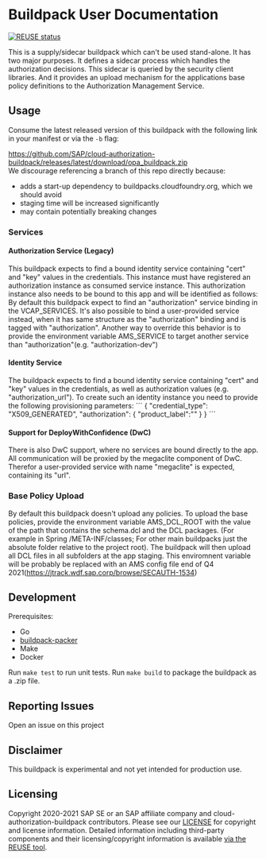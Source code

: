 # Buildpack User Documentation

[![REUSE status](https://api.reuse.software/badge/github.com/SAP/cloud-authorization-buildpack)](https://api.reuse.software/info/github.com/SAP/cloud-authorization-buildpack)

This is a supply/sidecar buildpack which can't be used stand-alone. It has two major purposes. It defines a sidecar process which handles the authorization decisions. This sidecar is queried by the security client libraries. And it provides an upload mechanism for the applications base policy definitions to the Authorization Management Service.

## Usage
Consume the latest released version of this buildpack with the following link in your manifest or via the `-b` flag:

https://github.com/SAP/cloud-authorization-buildpack/releases/latest/download/opa_buildpack.zip  
We discourage referencing a branch of this repo directly because:
 - adds a start-up dependency to buildpacks.cloudfoundry.org, which we should avoid
 - staging time will be increased significantly
 - may contain potentially breaking changes

### Services
#### Authorization Service (Legacy)
This buildpack expects to find a bound identity service containing "cert" and "key" values in the credentials. This instance must have registered an authorization instance as consumed service instance. This authorization instance also needs to be bound to this app and will be identified as follows:   
By default this buildpack expect to find an "authorization" service binding in the VCAP_SERVICES.
It's also possible to bind a user-provided service instead, when it has same structure as the "authorization" binding and is tagged with "authorization". Another way to override this behavior is to provide the environment variable AMS_SERVICE to target another service than "authorization"(e.g. "authorization-dev")
#### Identity Service 
The buildpack expects to find a bound identity service containing "cert" and "key" values in the credentials, as well as authorization values (e.g. "authorization_url"). To create such an identity instance you need to provide the following provisioning parameters:
´´´
{
    "credential_type": "X509_GENERATED",
    "authorization": {
        "product_label":"<some text for the UI>"
    }
}
´´´
#### Support for DeployWithConfidence (DwC)
There is also DwC support, where no services are bound directly to the app. All communication will be proxied by the megaclite component of DwC. Therefor a user-provided service with name "megaclite" is expected, containing its "url".
### Base Policy Upload
By default this buildpack doesn't upload any policies. To upload the base policies, provide the environment variable AMS_DCL_ROOT with the value of the path that contains the schema.dcl and the DCL packages. (For example in Spring /META-INF/classes; For other main buildpacks just the absolute folder relative to the project root). The buildpack will then upload all DCL files in all subfolders at the app staging. This enviromnent variable will be probably be replaced with an AMS config file end of Q4 2021(https://jtrack.wdf.sap.corp/browse/SECAUTH-1534)

## Development

Prerequisites:
* Go
* [buildpack-packer](https://github.com/cloudfoundry/libbuildpack/tree/master/packager#installing-the-packager)
* Make
* Docker

Run `make test` to run unit tests. Run `make build` to package the buildpack as a .zip file.

## Reporting Issues
Open an issue on this project

## Disclaimer
This buildpack is experimental and not yet intended for production use.

## Licensing
Copyright 2020-2021 SAP SE or an SAP affiliate company and cloud-authorization-buildpack contributors. Please see our [LICENSE](LICENSE) for copyright and license information. Detailed information including third-party components and their licensing/copyright information is available [via the REUSE tool](https://api.reuse.software/info/github.com/SAP/cloud-authorization-buildpack).
